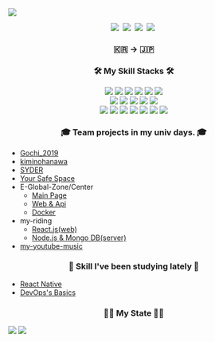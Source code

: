 <!--
![header](https://capsule-render.vercel.app/api?type=soft&color=auto&height=150&section=header&text=JeongJaeSoon&fontSize=70&animation=twinkling)
-->

<a href="https://github.com/anuraghazra/github-readme-stats">
        <img src="https://capsule-render.vercel.app/api?type=waving&color=timeGradient&height=200&section=footer&text=JaeSoon%20Jeong&fontSize=80&fontAlignY=70&animation=twinkling" />
</a>

<p align="center">
<!--   <a href="https://qiita.com/JeongJaeSoon"><img src="https://img.shields.io/badge/94soon-dev.log-11B48A?style=flat-square&logo=Qiita&logoColor=white&link=https://qiita.com/JeongJaeSoon"/></a>&nbsp -->
  <a href="mailto:94jaesoon.jeong@gmail.com"><img src="https://img.shields.io/badge/Gmail-d14836?style=flat-square&logo=Gmail&logoColor=white&link=94jaesoon.jeong@gmail.com"/></a>&nbsp
  <a href="https://qiita.com/JeongJaeSoon"><img src="https://img.shields.io/badge/Qiita-11B48A?style=flat-square&logo=Qiita&logoColor=white&link=https://qiita.com/JeongJaeSoon"/></a>&nbsp
  <a href="https://www.youtube.com/channel/UCEm1z9Q-_rzdmWZGIxNo_Zg"><img src="https://img.shields.io/badge/YouTube-d14836?style=flat-square&logo=YouTube&logoColor=white&link=https://www.youtube.com/channel/UCEm1z9Q-_rzdmWZGIxNo_Zg"/></a>&nbsp
  <a href="https://hits.seeyoufarm.com"><img src="https://hits.seeyoufarm.com/api/count/incr/badge.svg?url=https%3A%2F%2Fgithub.com%2FJeongJaeSoon&count_bg=%233573CD&title_bg=%23555555&icon=github.svg&icon_color=%23E7E7E7&title=hits&edge_flat=false"/></a>&nbsp 
</p>

<!-- <h3 align="center">Their may be distressing events but no such thing as failure</h3>
 -->
 
<h3 align="center">🇰🇷 → 🇯🇵<h3/>

<h3 align="center">🛠 My Skill Stacks 🛠</h3>
<!-- 
<p align="center"> Techs that I've used at least once </p> -->

<p align="center">
          <img src="https://img.shields.io/badge/HTML5-E72C22?style=flat-quare&logo=HTML5&logoColor=white"/></a>
          <img src="https://img.shields.io/badge/Javascript-F0D91D?style=flat-quare&logo=javascript&logoColor=white"/></a>
          <img src="https://img.shields.io/badge/CSS3-1572B6?style=flat-quare&logo=css3&logoColor=white"/></a>
          <img src="https://img.shields.io/badge/jQuery-2965A7?style=flat-quare&logo=jQuery&logoColor=white"/></a>
          <img src="https://img.shields.io/badge/React-3DD9FF?style=flat-quare&logo=react&logoColor=white"/></a>  
          <img src="https://img.shields.io/badge/Vue.js-48B883?style=flat-quare&logo=vue.js&logoColor=white"/></a><br>
          <img src="https://img.shields.io/badge/php-5C7EB5?style=flat-quare&logo=php&logoColor=white"/></a>
          <img src="https://img.shields.io/badge/laravel-E9392C?style=flat-quare&logo=laravel&logoColor=white"/></a>
          <img src="https://img.shields.io/badge/Mysql-E6B91E?style=flat-quare&logo=MySql&logoColor=white"/></a>
          <img src="https://img.shields.io/badge/Mongo DB-12AA52?style=flat-quare&logo=MONGODB&logoColor=white"/></a>
          <img src="https://img.shields.io/badge/Node.js-57A546?style=flat-quare&logo=node.js&logoColor=white"/></a><br>            
          <img src="https://img.shields.io/badge/AWS-333664?style=flat-quare&logo=amazon-aws&logoColor=white"/></a>
          <img src="https://img.shields.io/badge/Docker-2C96ED?style=flat-quare&logo=docker&logoColor=white"/></a>
          <img src="https://img.shields.io/badge/Nginx-229639?style=flat-quare&logo=NGINX&logoColor=white"/></a>
          <img src="https://img.shields.io/badge/Apache-C71D42?style=flat-quare&logo=APACHE&logoColor=white"/></a>
          <img src="https://img.shields.io/badge/Github-000000?style=flat-quare&logo=GITHUB&logoColor=white"/></a>
          <img src="https://img.shields.io/badge/Python-3766AB?style=flat-quare&logo=Python&logoColor=white"/></a>
          <img src="https://img.shields.io/badge/Java-D23C35?style=flat-quare&logo=Java&logoColor=white"/></a>   
          <br> 
</p>

<h3 align="center"> 🎓 Team projects in my univ days. 🎓 </h3>

- [Gochi_2019](https://github.com/JeongJaeSoon/Gochi_2019)
- [kiminohanawa](https://github.com/JeongJaeSoon/kiminohanawa)
- [SYDER](https://github.com/JeongJaeSoon/SYDER)
- [Your Safe Space](https://github.com/JeongJaeSoon/COVID19_YSS)
- E-Global-Zone/Center
  - [Main Page](https://github.com/JeongJaeSoon/e-global-zone_main)
  - [Web & Api](https://github.com/JeongJaeSoon/e-global-zone_Laravel-project_Project-management)
  - [Docker](https://github.com/JeongJaeSoon/e-global-zone_Docker/blob/master/docker-compose.yml)
- my-riding
  - [React.js(web)](https://github.com/2020-yju-cominfo-5/my-riding-web)
  - [Node.js & Mongo DB(server)](https://github.com/JeongJaeSoon/my-riding-data) 
- [my-youtube-music](https://github.com/JeongJaeSoon/my-youtube-music)

<h3 align="center">📖 Skill I've been studying lately 📖</h3>

- [React Native](https://github.com/JeongJaeSoon/React-Native-Study)
- [DevOps's Basics](https://github.com/JeongJaeSoon/DevOps-study)


<h3 align="center">💪🏻  My State 💪🏻</h3>

![](https://github-readme-stats.vercel.app/api?username=JeongJaeSoon&count_private=true&show_icons=true)
![](https://github-readme-stats.vercel.app/api/top-langs/?username=JeongJaeSoon&layout=compact&count_private=true&langs_count=30)
